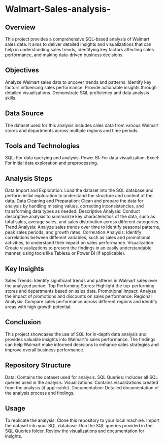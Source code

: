 # Walmart-Sales-analysis-
## Overview
This project provides a comprehensive SQL-based analysis of Walmart sales data. It aims to deliver detailed insights and visualizations that can help in understanding sales trends, identifying key factors affecting sales performance, and making data-driven business decisions.

## Objectives
Analyze Walmart sales data to uncover trends and patterns.
Identify key factors influencing sales performance.
Provide actionable insights through detailed visualizations.
Demonstrate SQL proficiency and data analysis skills.
## Data Source
The dataset used for this analysis includes sales data from various Walmart stores and departments across multiple regions and time periods.

## Tools and Technologies
SQL: For data querying and analysis.
Power BI: For data visualization.
Excel: For initial data exploration and preprocessing.
## Analysis Steps
Data Import and Exploration: Load the dataset into the SQL database and perform initial exploration to understand the structure and content of the data.
Data Cleaning and Preparation: Clean and prepare the data for analysis by handling missing values, correcting inconsistencies, and transforming data types as needed.
Descriptive Analysis: Conduct descriptive analysis to summarize key characteristics of the data, such as total sales, average sales, and sales distribution across different categories.
Trend Analysis: Analyze sales trends over time to identify seasonal patterns, peak sales periods, and growth rates.
Correlation Analysis: Identify correlations between different variables, such as sales and promotional activities, to understand their impact on sales performance.
Visualization: Create visualizations to present the findings in an easily understandable manner, using tools like Tableau or Power BI (if applicable).
## Key Insights
Sales Trends: Identify significant trends and patterns in Walmart sales over the analyzed period.
Top Performing Stores: Highlight the top-performing stores and departments based on sales data.
Promotional Impact: Analyze the impact of promotions and discounts on sales performance.
Regional Analysis: Compare sales performance across different regions and identify areas with high growth potential.
## Conclusion
This project showcases the use of SQL for in-depth data analysis and provides valuable insights into Walmart's sales performance. The findings can help Walmart make informed decisions to enhance sales strategies and improve overall business performance.

## Repository Structure
Data: Contains the dataset used for analysis.
SQL Queries: Includes all SQL queries used in the analysis.
Visualizations: Contains visualizations created from the analysis (if applicable).
Documentation: Detailed documentation of the analysis process and findings.
## Usage
To replicate the analysis:
Clone this repository to your local machine.
Import the dataset into your SQL database.
Run the SQL queries provided in the SQL Queries folder.
Review the visualizations and documentation for insights.
